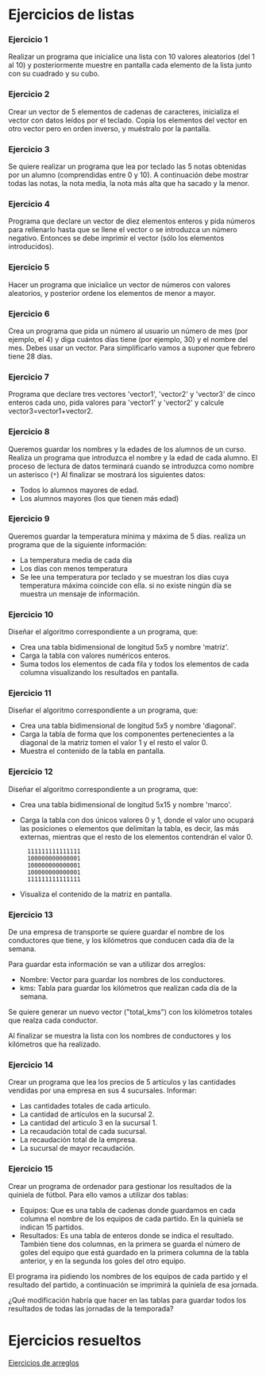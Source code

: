 # Ejercicios de listas

### Ejercicio 1

Realizar un programa que inicialice una lista con 10 valores aleatorios (del 1 al 10) y posteriormente muestre en pantalla cada elemento de la lista junto con su cuadrado y su cubo.

### Ejercicio 2

Crear un vector de 5 elementos de cadenas de caracteres, inicializa el vector con datos leídos por el teclado. Copia los elementos del vector en otro vector pero en orden inverso, y muéstralo por la pantalla.

### Ejercicio 3

Se quiere realizar un programa que lea por teclado las 5 notas obtenidas por un alumno (comprendidas entre 0 y 10). A continuación debe mostrar todas las notas, la nota media, la nota más alta que ha sacado y la menor.

### Ejercicio 4

Programa que declare un vector de diez elementos enteros y pida números
 para rellenarlo hasta que se llene el vector o se introduzca un número
 negativo. Entonces se debe imprimir el vector (sólo los elementos introducidos).

### Ejercicio 5

Hacer un programa que inicialice un vector de números con valores aleatorios, y posterior ordene los elementos de menor a mayor.

### Ejercicio 6

 Crea un programa que pida un número al usuario un número de mes (por ejemplo, el 4) y diga cuántos días tiene (por ejemplo, 30) y el nombre del mes. Debes usar un vector. Para simplificarlo vamos a suponer que febrero tiene 28 días.

### Ejercicio 7

Programa que declare tres vectores 'vector1', 'vector2' y 'vector3' de cinco enteros cada uno, pida valores para 'vector1' y 'vector2' y calcule vector3=vector1+vector2.

### Ejercicio 8

Queremos guardar los nombres y la edades de los alumnos de un curso. Realiza un programa que introduzca el nombre y la edad de cada alumno. El proceso de lectura de datos terminará cuando se introduzca como nombre un asterisco (`*`) Al finalizar se mostrará los siguientes datos:

* Todos lo alumnos mayores de edad.
* Los alumnos mayores (los que tienen más edad)

### Ejercicio 9

Queremos guardar la temperatura mínima y máxima de 5 días. realiza un programa que de la siguiente información:

* La temperatura media de cada día
* Los días con menos temperatura
* Se lee una temperatura por teclado y se muestran los días cuya temperatura máxima coincide con ella. si no existe ningún día se muestra un mensaje de información.

### Ejercicio 10

Diseñar el algoritmo correspondiente a un  programa, que:

* Crea una tabla bidimensional de longitud 5x5 y nombre 'matriz'.
* Carga la tabla con valores numéricos enteros.
* Suma todos los elementos de cada fila y todos los elementos de cada columna visualizando los resultados en pantalla.

### Ejercicio 11

Diseñar el algoritmo correspondiente a un  programa, que:

* Crea una tabla bidimensional de longitud 5x5 y nombre 'diagonal'.
* Carga la tabla de forma que los componentes pertenecientes a la diagonal de la matriz tomen el valor 1 y el resto el valor 0.
* Muestra el contenido de la tabla en pantalla.

### Ejercicio 12

Diseñar el algoritmo correspondiente a un  programa, que:
* Crea una tabla bidimensional de longitud 5x15 y nombre 'marco'.
* Carga la tabla con dos únicos valores 0 y 1, donde el valor uno ocupará las posiciones o elementos que delimitan la tabla, es decir, las más externas, mientras que el resto de los elementos contendrán el valor 0.

		111111111111111
		100000000000001
		100000000000001
		100000000000001
		111111111111111

* Visualiza el contenido de la matriz en pantalla.

### Ejercicio 13

De una empresa de transporte se quiere guardar el nombre de los conductores que tiene, y los kilómetros que conducen cada día de la semana. 

Para guardar esta información se van a utilizar dos arreglos:

* Nombre: Vector para guardar los nombres de los conductores.
* kms: Tabla para guardar los kilómetros que realizan cada día de la semana.

Se quiere generar un nuevo vector ("total_kms") con los kilómetros totales que realza cada conductor.

Al finalizar se muestra la lista con los nombres de conductores y los kilómetros que ha realizado.


### Ejercicio 14

Crear un programa que lea los precios de 5 artículos y las cantidades vendidas por una empresa en sus 4 sucursales. Informar:

* Las cantidades totales de cada articulo.
* La cantidad de artículos en la sucursal 2.
* La cantidad del articulo 3 en la sucursal 1.
* La recaudación total de cada sucursal.
* La recaudación total de la empresa.
* La sucursal de mayor recaudación.

### Ejercicio 15

Crear un programa de ordenador para gestionar los resultados de la quiniela de fútbol. Para ello vamos a utilizar dos tablas:

* Equipos: Que es una tabla de cadenas donde guardamos en cada columna el nombre de los equipos de cada partido. En la quiniela se 
indican 15 partidos.
* Resultados: Es una tabla de enteros donde se indica el resultado. También tiene dos columnas, en la primera se guarda el número de goles del equipo que está guardado en la primera columna
 de la tabla anterior, y en la segunda los goles del otro equipo.

El programa ira pidiendo los nombres de los equipos de cada partido y el resultado del partido, a continuación se imprimirá la quiniela de esa jornada.

¿Qué modificación habría que hacer en las tablas para guardar todos los resultados de todas las jornadas de la temporada?

# Ejercicios resueltos

[Ejercicios de arreglos](../../ejercicios/arreglos)
